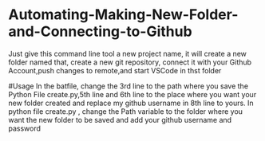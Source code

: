 # Automating-Making-New-Folder-and-Connecting-to-Github
Just give this command line tool a new project name, it will create a new folder named that, create a new git repository, connect it with your Github Account,push changes to remote,and start VSCode in thst folder

#Usage
In the batfile, change the 3rd line to the path where you save the Python File create.py,5th line and 6th line to the place where you want your new folder created and replace my github username in 8th line to yours.
In python file create.py , change the Path variable to the folder where you want the new folder to be saved and add your github username and password
